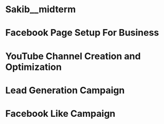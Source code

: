 # Sakib__midterm
# Facebook Page Setup For Business
# YouTube Channel Creation and Optimization
# Lead Generation Campaign
# Facebook Like Campaign
